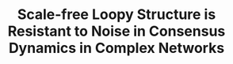 ---
title: "Scale-free Loopy Structure is Resistant to Noise in Consensus Dynamics in Complex Networks"
collection: publications
permalink: /publication/Scale-free Loopy Structure is Resistant to Noise in Consensus Dynamics in Complex Networks
venue: 'manuscript'
paperurl: 'https://arxiv.org/abs/1801.00535'
authors: 'Yuhao Yi, Zhongzhi Zhang, Stacy Patterson'
---